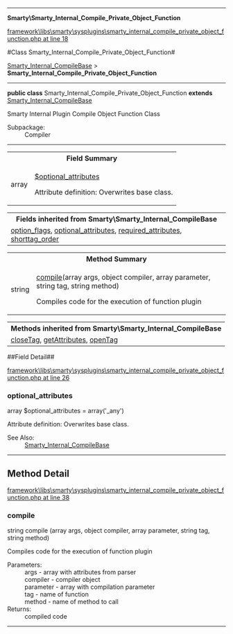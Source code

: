 

- - -

**Smarty\Smarty_Internal_Compile_Private_Object_Function**


<a href="https://github.com/JeyDotC/Hirudo/blob/master/framework/libs/smarty/sysplugins/smarty_internal_compile_private_object_function.php#L18" target='_blank'>framework\libs\smarty\sysplugins\smarty_internal_compile_private_object_function.php at line 18</a>

#Class Smarty_Internal_Compile_Private_Object_Function#

<a href="https://github.com/JeyDotC/Hirudo-docs/blob/master/Smarty/Smarty_Internal_CompileBase.md">Smarty_Internal_CompileBase</a>
 &gt; **Smarty_Internal_Compile_Private_Object_Function**




- - -

<p><strong>public  class</strong> <span>Smarty_Internal_Compile_Private_Object_Function</span>
<strong>extends</strong> <a href="https://github.com/JeyDotC/Hirudo-docs/blob/master/Smarty/Smarty_Internal_CompileBase.md">Smarty_Internal_CompileBase</a>

</p>

<div class="comment" id="overview_description"><p>Smarty Internal Plugin Compile Object Function Class</p></div>

<dl>
<dt>Subpackage:</dt>
<dd>Compiler</dd>
</dl>


<hr />



<table id="summary_field">
<tr><th colspan="2">Field Summary</th></tr>
<tr>
<td><span class='k'></span> <span class='nx'>array</span></td>
<td class="description"><p class="name" ><a href="optional_attributes"> $optional_attributes</a>
                                </p><p class="description">Attribute definition: Overwrites base class.</p></td>
</tr>
</table>

<table class="inherit">
<tr><th colspan="2">Fields inherited from Smarty\Smarty_Internal_CompileBase</th></tr>
<tr><td><a href="https://github.com/JeyDotC/Hirudo-docs/blob/master/Smarty/Smarty_Internal_CompileBase.md#option_flags">option_flags</a>, <a href="https://github.com/JeyDotC/Hirudo-docs/blob/master/Smarty/Smarty_Internal_CompileBase.md#optional_attributes">optional_attributes</a>, <a href="https://github.com/JeyDotC/Hirudo-docs/blob/master/Smarty/Smarty_Internal_CompileBase.md#required_attributes">required_attributes</a>, <a href="https://github.com/JeyDotC/Hirudo-docs/blob/master/Smarty/Smarty_Internal_CompileBase.md#shorttag_order">shorttag_order</a></td></tr></table>

<table id="summary_method">
<tr><th colspan="2">Method Summary</th></tr>
<tr>
<td><span class='k'></span> <span class='nx'>string</span></td>
<td class="description"><p class="name"><a href="#compile">compile</a>(array args, object compiler, array parameter, string tag, string method)</p><p class="description">Compiles code for the execution of function plugin</p></td>
</tr>
</table>

<table class="inherit">
<tr><th colspan="2">Methods inherited from Smarty\Smarty_Internal_CompileBase</th></tr>
<tr><td><a href="https://github.com/JeyDotC/Hirudo-docs/blob/master/Smarty/Smarty_Internal_CompileBase.md#closetag">closeTag</a>, <a href="https://github.com/JeyDotC/Hirudo-docs/blob/master/Smarty/Smarty_Internal_CompileBase.md#getattributes">getAttributes</a>, <a href="https://github.com/JeyDotC/Hirudo-docs/blob/master/Smarty/Smarty_Internal_CompileBase.md#opentag">openTag</a></td></tr></table>

##Field Detail##

<a href="https://github.com/JeyDotC/Hirudo/blob/master/framework/libs/smarty/sysplugins/smarty_internal_compile_private_object_function.php#L26" target='_blank'>framework\libs\smarty\sysplugins\smarty_internal_compile_private_object_function.php at line 26</a>

<h3 id="optional_attributes">optional_attributes</h3>
<span class='k'></span> <span class='nx'>array</span><span class='no'> $optional_attributes</span><span class='o'> = array('_any')</span>

<div class="details">
<p>Attribute definition: Overwrites base class.</p><dl>
<dt>See Also:</dt>
<dd><a href="../smarty/smarty_internal_compilebase.html">Smarty_Internal_CompileBase</a></dd>
</dl>

</div>

- - -

<h2 id="detail_method">Method Detail</h2>

<a href="https://github.com/JeyDotC/Hirudo/blob/master/framework/libs/smarty/sysplugins/smarty_internal_compile_private_object_function.php#L38" target='_blank'>framework\libs\smarty\sysplugins\smarty_internal_compile_private_object_function.php at line 38</a>

<h3 id="compile()">compile</h3>
<span class='k'></span> <span class='nx'>string</span> <span class='nf'>compile</span> (array args, object compiler, array parameter, string tag, string method)

<div class="details">
<p>Compiles code for the execution of function plugin</p><dl>
<dt>Parameters:</dt>
<dd>args - array with attributes from parser</dd>
<dd>compiler - compiler object</dd>
<dd>parameter - array with compilation parameter</dd>
<dd>tag - name of function</dd>
<dd>method - name of method to call</dd>
<dt>Returns:</dt>
<dd>compiled code</dd>
</dl>

</div>

- - -

